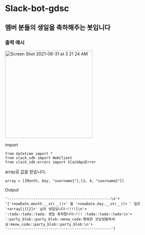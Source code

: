 # Slack-bot-gdsc
## 멤버 분들의 생일을 축하해주는 봇입니다

### 출력 예시
<img width="289" alt="Screen Shot 2021-08-31 at 3 21 24 AM" src="https://user-images.githubusercontent.com/61281239/131386141-c76bd6ee-8f89-4ca7-ab26-d7b079a406e4.png">

import
```
from datetime import *
from slack_sdk import WebClient
from slack_sdk.errors import SlackApiError
```

array로 값을 받습니다.
```
array = [[Month, Day, "username1"],[3, 4, "username2"]]
```
Output
```
'------------------------------------------------\n'+
'['+nowDate.month.__str__()+' 월 '+nowDate.day.__str__()+ ' 일은 '+array[i][2]+' 님의 생일입니다~!!!!]\n'+
':tada::tada::tada: 생일 축하합니다~!!! :tada::tada::tada:\n'+
':party_blob::party_blob::meow_code:행복한 코딩생활하세요:meow_code::party_blob::party_blob:\n'+
'------------------------------------------------')
```

